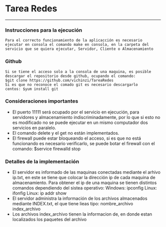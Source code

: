 # Tarea Redes
----

### Instrucciones para la ejecución

    Para el correcto funcionamiento de la aplicacción es necesario ejecutar en consola el comando make en consola, en la carpeta del servicio que se quiera ejecutar, Servidor, Cliente o Almacenamiento

### Github

    Si se tiene el acceso solo a la consola de una maquina, es posible descargar el repositorio desde github, ocupando el comando: 
    $git clone https://github.com/vichinzi/TareaRedes
    Si es que no reconoce el comado git es necesario descargarlo
    centos: $yum install git 

### Consideraciones importantes

 - El puerto 11111 será ocupado por el servicio en ejecución, para servidores y almacenamiento indiscriminadamente, por lo que si esto no es modificado no se puede ejecutar en un mismo computador dos servicios en paralelo.
 - El comando delete y el get no están implementados.
 - El firewall puede estar bloqueando el acceso, si es que no está funcionando es necesario verificarlo, se puede botar el firewall con el comando:
  $service firewalld stop
 

### Detalles de la implementación
 - El servidor es informado de las maquinas conectadas mediante el arhivo ip.txt, en este se tiene que colocar la dirección ip de cada maquina de almacenamiento. Para obtener el ip de una maquina se tienen distintos comandos dependiendo del sistea operativo:
     Windows: ipconfig
     Linux: ifonfig
     Linux: ip addr show
 - El servidor administra la información de los archivos almacenados mediante INDEX.txt, el que tiene lieas tipo: nombre_archivo index_archivo
 - Los archivos index_archivo tienen la informacion de, en donde estan localizados los paquetes del archivo 
